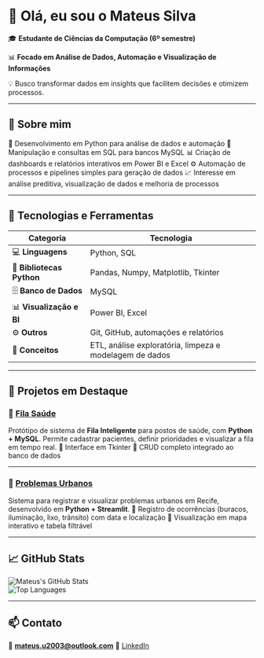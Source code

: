 # 👋 Olá, eu sou o Mateus Silva

🎓 **Estudante de Ciências da Computação (6º semestre)**

📊 **Focado em Análise de Dados, Automação e Visualização de Informações**

💡 Busco transformar dados em insights que facilitem decisões e otimizem processos.

---

## 🧠 Sobre mim

🐍 Desenvolvimento em Python para análise de dados e automação
💾 Manipulação e consultas em SQL para bancos MySQL
📊 Criação de dashboards e relatórios interativos em Power BI e Excel
⚙️ Automação de processos e pipelines simples para geração de dados
📈 Interesse em análise preditiva, visualização de dados e melhoria de processos

---

## 🧰 Tecnologias e Ferramentas

| Categoria | Tecnologia |
|------------|--------------|
| 💻 **Linguagens** | Python, SQL |
| 🧮 **Bibliotecas Python** | Pandas, Numpy, Matplotlib, Tkinter |
| 🗄️ **Banco de Dados** | MySQL |
| 📊 **Visualização e BI** | Power BI, Excel |
| ⚙️ **Outros** | Git, GitHub, automações e relatórios |
| 🧩 **Conceitos** | ETL, análise exploratória, limpeza e modelagem de dados |

---

## 🚀 Projetos em Destaque

### 🏥 [Fila Saúde](https://github.com/mateussxz/fila_saude)
Protótipo de sistema de **Fila Inteligente** para postos de saúde, com **Python + MySQL**.
Permite cadastrar pacientes, definir prioridades e visualizar a fila em tempo real.
🔹 Interface em Tkinter 
🔹 CRUD completo integrado ao banco de dados

---

### 🌆 [Problemas Urbanos](https://github.com/mateussxz/projeto-problemas-urbanos)
Sistema para registrar e visualizar problemas urbanos em Recife, desenvolvido em **Python + Streamlit**.
🔹 Registro de ocorrências (buracos, iluminação, lixo, trânsito) com data e localização
🔹 Visualização em mapa interativo e tabela filtrável

---

## 📈 GitHub Stats

![Mateus's GitHub Stats](https://github-readme-stats.vercel.app/api?username=mateussxz&show_icons=true&theme=radical)  
![Top Languages](https://github-readme-stats.vercel.app/api/top-langs/?username=mateussxz&layout=compact&theme=radical)

---

## 📫 Contato

📧 **mateus.u2003@outlook.com**
🔗 [LinkedIn](https://www.linkedin.com/in/mmateussilva)

<!--
**mateussxz/mateussxz** is a ✨ _special_ ✨ repository because its `README.md` (this file) appears on your GitHub profile.

Here are some ideas to get you started:

- 🔭 I’m currently working on ...
- 🌱 I’m currently learning ...
- 👯 I’m looking to collaborate on ...
- 🤔 I’m looking for help with ...
- 💬 Ask me about ...
- 📫 How to reach me: ...
- 😄 Pronouns: ...
- ⚡ Fun fact: ...
-->
